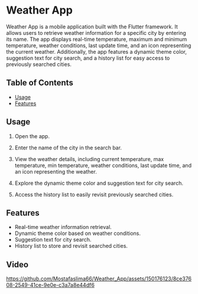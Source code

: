 # Weather App

Weather App is a mobile application built with the Flutter framework. It allows users to retrieve weather information for a specific city by entering its name. The app displays real-time temperature, maximum and minimum temperature, weather conditions, last update time, and an icon representing the current weather. Additionally, the app features a dynamic theme color, suggestion text for city search, and a history list for easy access to previously searched cities.

## Table of Contents


- [Usage](#usage)
- [Features](#features)


## Usage

1. Open the app.

2. Enter the name of the city in the search bar.

3. View the weather details, including current temperature, max temperature, min temperature, weather conditions, last update time, and an icon representing the weather.

4. Explore the dynamic theme color and suggestion text for city search.

5. Access the history list to easily revisit previously searched cities.

## Features

- Real-time weather information retrieval.
- Dynamic theme color based on weather conditions.
- Suggestion text for city search.
- History list to store and revisit searched cities.

## Video
https://github.com/Mostafaslima66/Weather_App/assets/150176123/8ce37608-2549-41ce-9e0e-c3a7a8e44df6
